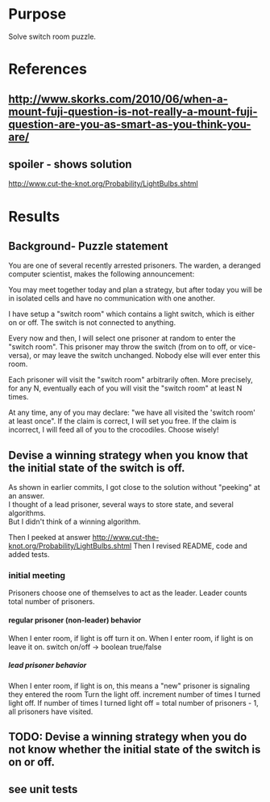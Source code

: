 ﻿# Purpose
Solve switch room puzzle.

# References

## http://www.skorks.com/2010/06/when-a-mount-fuji-question-is-not-really-a-mount-fuji-question-are-you-as-smart-as-you-think-you-are/

## spoiler - shows solution
http://www.cut-the-knot.org/Probability/LightBulbs.shtml

# Results

## Background- Puzzle statement
You are one of several recently arrested prisoners.
The warden, a deranged computer scientist, makes the following announcement:

You may meet together today and plan a strategy, but after today you will be in isolated cells and have no communication with one another.

I have setup a "switch room" which contains a light switch, which is either on or off.
The switch is not connected to anything.

Every now and then, I will select one prisoner at random to enter the "switch room".
This prisoner may throw the switch (from on to off, or vice-versa), or may leave the switch unchanged.
Nobody else will ever enter this room.

Each prisoner will visit the "switch room" arbitrarily often.
More precisely, for any N, eventually each of you will visit the "switch room" at least N times.

At any time, any of you may declare: "we have all visited the 'switch room' at least once".
If the claim is correct, I will set you free. If the claim is incorrect, I will feed all of you to the crocodiles. Choose wisely!

## Devise a winning strategy when you know that the initial state of the switch is off.
As shown in earlier commits, I got close to the solution without "peeking" at an answer.  
I thought of a lead prisoner, several ways to store state, and several algorithms.  
But I didn't think of a winning algorithm.  

Then I peeked at answer http://www.cut-the-knot.org/Probability/LightBulbs.shtml
Then I revised README, code and added tests.

### initial meeting
Prisoners choose one of themselves to act as the leader.
Leader counts total number of prisoners.

#### regular prisoner (non-leader) behavior
When I enter room, if light is off turn it on.
When I enter room, if light is on leave it on.
switch on/off -> boolean true/false

##### lead prisoner behavior
When I enter room, if light is on,
    this means a "new" prisoner is signaling they entered the room
    Turn the light off.
    increment number of times I turned light off.
    If number of times I turned light off = total number of prisoners - 1, all prisoners have visited.

## TODO: Devise a winning strategy when you do not know whether the initial state of the switch is on or off.

## see unit tests


